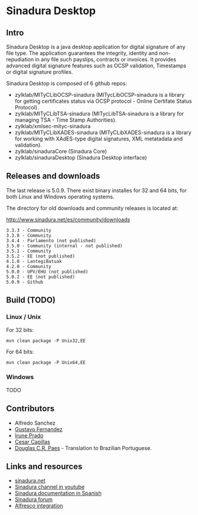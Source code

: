 # Sinadura Desktop

## Intro

Sinadura Desktop is a java desktop application for digital signature of any file type. The application guarantees the integrity, identity and non-repudiation in any file such payslips, contracts or invoices. It provides advanced digital signature features such as OCSP validation, Timestamps or digital signature profiles.

Sinadura Desktop is composed of 6 github repos:
 * zylklab/MITyCLibOCSP-sinadura (MITycLibOCSP-sinadura is a library for getting certificates status via OCSP protocol - Online Certifate Status Protocol). 
 * zylklab/MITyCLibTSA-sinadura (MITycLibTSA-sinadura is a library for managing TSA - Time Stamp Authorities).
 * zylklab/xmlsec-mityc-sinadura
 * zylklab/MITyCLibXADES-sinadura (MITyCLibXADES-sinadura is a library for working with XAdES-type digital signatures, XML metatadata and validation).
 * zylklab/sinaduraCore (Sinadura Core)
 * zylklab/sinaduraDesktop (Sinadura Desktop interface) 
 
## Releases and downloads

The last release is 5.0.9. There exist binary installes for 32 and 64 bits, for both Linux and Windows operating systems.

The directory for old downloads and community releases is located at:

http://www.sinadura.net/es/community/downloads

```
3.3.3 - Community 
3.3.8 - Community 
3.4.4 - Parlamento (not published)
3.5.0 - Community (internal - not published)
3.5.1 - Community 
3.5.2 - EE (not published)
4.1.0 - LantegiBatuak
4.2.0 - Community 
5.0.0 - UPV/EHU (not published)
5.0.2 - EE (not published)
5.0.9 - Github
``` 

## Build (TODO)

### Linux / Unix 

For 32 bits:
```
mvn clean package -P Unix32,EE
```

For 64 bits:
```
mvn clean package -P Unix64,EE
```

### Windows 

TODO

## Contributors

- Alfredo Sanchez
- [Gustavo Fernandez](http://github.com/guszylk)
- [Irune Prado](http://github.com/wideawakening)
- [Cesar Capillas](http://github.com/CesarCapillas)
- [Douglas C.R. Paes](https://github.com/douglascrp) - Translation to Brazilian Portuguese.

## Links and resources

- [sinadura.net](http://www.sinadura.net)
- [Sinadura channel in youtube](https://www.youtube.com/channel/UC74dNGYKsZ3bL2YY9rSq_9g)
- [Sinadura documentation in Spanish](http://www.sinadura.net/es/wik)
- [Sinadura forum](http://www.sinadura.net/es/community/forum)
- [Alfresco integration](https://github.com/zylklab/alfresco-sinadura)
